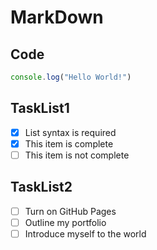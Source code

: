 # MarkDown

## Code
```js
console.log("Hello World!")
```

## TaskList1
- [x] List syntax is required
- [x] This item is complete
- [ ] This item is not complete

## TaskList2

- [ ] Turn on GitHub Pages
- [ ] Outline my portfolio
- [ ] Introduce myself to the world
